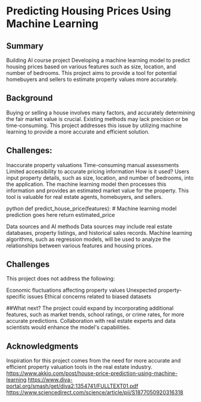 # Predicting Housing Prices Using Machine Learning

## Summary
Building AI course project
Developing a machine learning model to predict housing prices based on various features such as size, location, and number of bedrooms. This project aims to provide a tool for potential homebuyers and sellers to estimate property values more accurately.

## Background
Buying or selling a house involves many factors, and accurately determining the fair market value is crucial. Existing methods may lack precision or be time-consuming. This project addresses this issue by utilizing machine learning to provide a more accurate and efficient solution.

## Challenges:
Inaccurate property valuations
Time-consuming manual assessments
Limited accessibility to accurate pricing information
How is it used?
Users input property details, such as size, location, and number of bedrooms, into the application. The machine learning model then processes this information and provides an estimated market value for the property. This tool is valuable for real estate agents, homebuyers, and sellers.


python
def predict_house_price(features):
    # Machine learning model prediction goes here
    return estimated_price

Data sources and AI methods
Data sources may include real estate databases, property listings, and historical sales records. Machine learning algorithms, such as regression models, will be used to analyze the relationships between various features and housing prices.

## Challenges
This project does not address the following:

Economic fluctuations affecting property values
Unexpected property-specific issues
Ethical concerns related to biased datasets

##What next?
The project could expand by incorporating additional features, such as market trends, school ratings, or crime rates, for more accurate predictions. Collaboration with real estate experts and data scientists would enhance the model's capabilities.

## Acknowledgments
Inspiration for this project comes from the need for more accurate and efficient property valuation tools in the real estate industry. 
https://www.akkio.com/post/house-price-prediction-using-machine-learning
https://www.diva-portal.org/smash/get/diva2:1354741/FULLTEXT01.pdf
https://www.sciencedirect.com/science/article/pii/S1877050920316318
